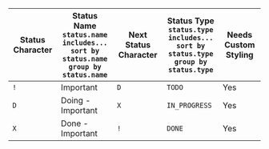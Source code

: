 <!-- placeholder to force blank line before table -->

| Status Character | Status Name<br>`status.name includes...`<br>`sort by status.name`<br>`group by status.name` | Next Status Character | Status Type<br>`status.type includes...`<br>`sort by status.type`<br>`group by status.type` | Needs Custom Styling |
| ----- | ----- | ----- | ----- | ----- |
| `!` | Important | `D` | `TODO` | Yes |
| `D` | Doing - Important | `X` | `IN_PROGRESS` | Yes |
| `X` | Done - Important | `!` | `DONE` | Yes |


<!-- placeholder to force blank line after table -->
